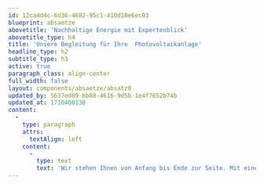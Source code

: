 ```yaml
---
id: 12ca4d4c-6d36-4682-95c1-410d10e6ec03
blueprint: absaetze
abovetitle: 'Nachhaltige Energie mit Expertenblick'
abovetitle_type: h4
title: 'Unsere Begleitung für Ihre  Photovoltaikanlage'
headline_type: h2
subtitle_type: h3
active: true
paragraph_class: align-center
full_width: false
layout: components/absaetze/absatz0
updated_by: 5637ed09-bb88-4616-9d5b-1e4f7652b74b
updated_at: 1710408138
content:
  -
    type: paragraph
    attrs:
      textAlign: left
    content:
      -
        type: text
        text: 'Wir stehen Ihnen von Anfang bis Ende zur Seite. Mit einer individuellen Bedarfsanalyse, technologischem Know-how und präziser Installation bringen wir Ihre Photovoltaikanlage zum Erfolg. Vertrauen Sie auf unser Expertenteam für eine nachhaltige Energiezukunft.'
---
```


